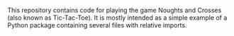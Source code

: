 This repository contains code for playing the game Noughts and Crosses (also known as Tic-Tac-Toe).  It is mostly intended as a simple example of a Python package containing several files with relative imports.

